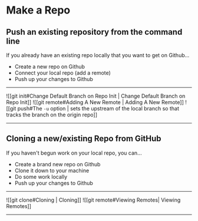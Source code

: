 # Make a Repo

## Push an existing repository from the command line

If you already have an existing repo locally that you want to get on Github...

- Create a new repo on Github
- Connect your local repo (add a remote)
- Push up your changes to Github

---

![[git init#Change Default Branch on Repo Init | Change Default Branch on Repo Init]]
![[git remote#Adding A New Remote | Adding A New Remote]]
![[git push#The `-u` option | sets the upstream of the local branch so that tracks the branch on the origin repo]]

---

## Cloning a new/existing Repo from GitHub

If you haven't begun work on your local repo, you can...

- Create a brand new repo on Github
- Clone it down to your machine
- Do some work locally
- Push up your changes to Github

---

![[git clone#Cloning | Cloning]]
![[git remote#Viewing Remotes| Viewing Remotes]]

---
